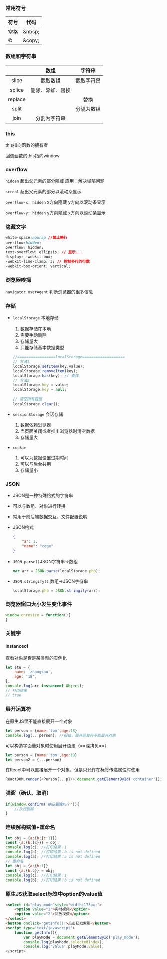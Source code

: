 ### 常用符号

| 符号   | 代码    |
| ------ | ------- |
| 空格   | \&nbsp; |
| &copy; | \&copy; |



### 数组和字符串


|         |       数组       |   字符串   |
| :-----: | :--------------: | :--------: |
|  slice  |     截取数组     | 截取字符串 |
| splice  | 删除、添加、替换 |            |
| replace |                  |    替换    |
|  split  |                  | 分隔为数组 |
|  join   |   分割为字符串   |            |

### this

this指向函数的拥有者

回调函数的this指向window

### overflow

`hidden` 超出父元素的部分隐藏 应用：解决塌陷问题

`scrool` 超出父元素的部分以滚动条显示

`overflow-x: hidden` x方向隐藏 y方向以滚动条显示

`overflow-y: hidden` y方向隐藏 x方向以滚动条显示

### 隐藏文字

```css
white-space:nowrap //禁止换行
overflow:hidden; 
overflow: hidden;
text-overflow: ellipsis; // 显示...
display: -webkit-box;
-webkit-line-clamp: 3; // 控制多行的行数
-webkit-box-orient: vertical;
```

### 浏览器嗅探

`navigator.userAgent` 判断浏览器的很多信息

### 存储

* `localStorage` 本地存储
  1. 数据存储在本地
  2. 需要手动删除
  3. 存储量大
  4. 只能存储基本数据类型
  
  ```js
  //=================localStorage===================
  // 写法1
  localStorage.setItem(key,value);
  localStorage.removeItem(key);
  localStorage.has(key); // 查找
  // 写法2
  localStorage.key = value;
  localStorage.key = null;
      
  // 清空所有数据
  localStorage.clear();
  ```
  
* `sessionStorage` 会话存储
  1. 数据依赖浏览器
  2. 当页面关闭或者推出浏览器时清空数据
  3. 存储量大
  
* `cookie` 
  1. 可以为数据设置过期时间
  2. 可以与后台共用
  3. 存储量小

### JSON

* JSON是一种特殊格式的字符串

* 可以与数组、对象进行转换

* 常用于前后端数据交互、文件配置说明

* JSON格式

  ```json
  {
      "a": 1,
      "name": "cege"
  }
  ```

* `JSON.parse()`JSON字符串->数组

  ```js
  var arr = JSON.parse(localStorage.phb);
  ```

* `JSON.stringify()` 数组->JSON字符串

  ```js
  localStorage.phb = JSON.stringify(arr);
  ```


### 浏览器窗口大小发生变化事件

```js
window.onresize = function(){
}
```

### 关键字

#### instanceof

查看对象是否是某类型的实例化

```js
let stu = {
    name: 'zhangsan',
    age: '18',
};
console.log(arr instanceof Object);
// 打印结果
// true
```

### 展开运算符

在原生JS里不能直接展开一个对象

```js
let person = {name:'tom',age:18}
console.log(...person); //报错，展开运算符不能展开对象
```

可以构造字面量对象时使用展开语法（==深拷贝==）

```js
let person = {name:'tom',age:18}
let person2 = {...person}
```

在React中可以直接展开一个对象，但是只允许在标签传递属性时使用

```jsx
ReactDOM.render(<Person{...p}/>,document.getElementById('container'));
```

### 弹窗（确认、取消）

```js
if(window.confirm('确定删除吗？')){
    //执行删除
} 
```

### 连续解构赋值+重命名

```js
let obj = {a:{b:{c:1}}}
const {a:{b:{c}}} = obj;
console.log(c); //打印结果：1
console.log(b); //打印结果：b is not defined
console.log(a); //打印结果：a is not defined
// 重命名
let obj = {a:{b:1}}
const {a:{b:c}} = obj;
console.log(c); //打印结果：1
console.log(b); //打印结果：b is not defined
```

### 原生JS获取select标签中option的value值

```html
<select id="play_mode"style="width:173px;">
    <option value="1">实时视频</option>
    <option value="2">回放视频</option>
</select>
<button onclick='getInfo()'>点击获取索引</button>
<script type="text/javascript">
    function getInfo(){
        var playMode = document.getElementById('play_mode');
        console.log(playMode.selectedIndex);
        console.log('value',playMode.value);
</script>
```







 
